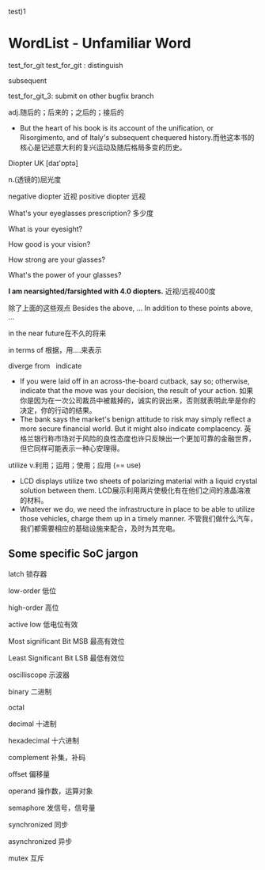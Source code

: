 test)1
# WordList - Unfamiliar Word

test_for_git
test_for_git : distinguish

subsequent

test_for_git_3: submit on other bugfix branch


adj.随后的；后来的；之后的；接后的

- But the heart of his book is its account of the unification, or Risorgimento, and of Italy's subsequent chequered history.而他这本书的核心是记述意大利的复兴运动及随后格局多变的历史。
&nbsp;&nbsp;

Diopter UK [daɪ'ɒptə]

n.(透镜的)屈光度

negative diopter 近视  positive diopter 远视

What's your eyeglasses prescription? 多少度

What is your eyesight?

How good is your vision?

How strong are your glasses?

What's the power of your glasses?

**I am nearsighted/farsighted with 4.0 diopters.** 近视/远视400度
&nbsp;

除了上面的这些观点
Besides the above, ...
In addition to these points above, ...

in the near future在不久的将来

in terms of 根据，用....来表示

diverge from
&nbsp;
indicate
- If you were laid off in an across-the-board cutback, say so; otherwise, indicate that the move was your decision, the result of your action.
如果你是因为在一次公司裁员中被裁掉的，诚实的说出来，否则就表明此举是你的决定，你的行动的结果。
- The bank says the market's benign attitude to risk may simply reflect a more secure financial world. But it might also indicate complacency.
英格兰银行称市场对于风险的良性态度也许只反映出一个更加可靠的金融世界，但它同样可能表示一种心安理得。

utilize
v.利用；运用；使用；应用 (== use)
- LCD displays utilize two sheets of polarizing material with a liquid crystal solution between them.
LCD展示利用两片使极化有在他们之间的液晶溶液的材料。
- Whatever we do, we need the infrastructure in place to be able to utilize those vehicles, charge them up in a timely manner.
不管我们做什么汽车，我们都需要相应的基础设施来配合，及时为其充电。



## Some specific SoC jargon
latch		                锁存器

low-order		            低位

high-order		            高位

active low		            低电位有效

Most significant Bit	    MSB	最高有效位

Least Significant Bit	    LSB	最低有效位

oscilliscope		        示波器

binary		                二进制

octal

decimal		                十进制

hexadecimal		            十六进制

complement		            补集，补码

offset		                偏移量

operand		                操作数，运算对象

semaphore	            	发信号，信号量

synchronized		        同步

asynchronized		        异步

mutex		                互斥







